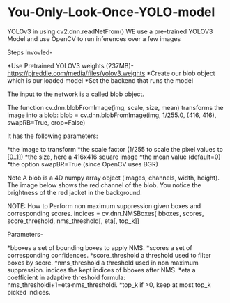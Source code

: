 # You-Only-Look-Once-YOLO-model
YOLOv3 in using cv2.dnn.readNetFrom()
WE use a pre-trained YOLOV3 Model and use OpenCV to run inferences over a few images

Steps Invovled-

*Use Pretrained YOLOV3 weights (237MB)- https://pjreddie.com/media/files/yolov3.weights
*Create our blob object which is our loaded model
*Set the backend that runs the model

The input to the network is a called blob object.

The function cv.dnn.blobFromImage(img, scale, size, mean) transforms the image into a blob:
blob = cv.dnn.blobFromImage(img, 1/255.0, (416, 416), swapRB=True, crop=False)

It has the following parameters:

*the image to transform
*the scale factor (1/255 to scale the pixel values to [0..1])
*the size, here a 416x416 square image
*the mean value (default=0)
*the option swapBR=True (since OpenCV uses BGR)

Note A blob is a 4D numpy array object (images, channels, width, height). The image below shows the red channel of the blob. You notice the brightness of the red jacket in the background.

NOTE: How to Perform non maximum suppression given boxes and corresponding scores.
indices  =   cv.dnn.NMSBoxes(    bboxes, scores, score_threshold, nms_threshold[, eta[, top_k]]

Parameters-

*bboxes a set of bounding boxes to apply NMS.
*scores a set of corresponding confidences.
*score_threshold a threshold used to filter boxes by score.
*nms_threshold a threshold used in non maximum suppression. indices the kept indices of bboxes after NMS.
*eta a coefficient in adaptive threshold formula: nms_thresholdi+1=eta⋅nms_thresholdi.
*top_k if >0, keep at most top_k picked indices.
